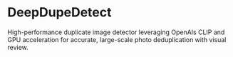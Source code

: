 # DeepDupeDetect
High-performance duplicate image detector leveraging OpenAIs CLIP and GPU acceleration for accurate, large-scale photo deduplication with visual review.
